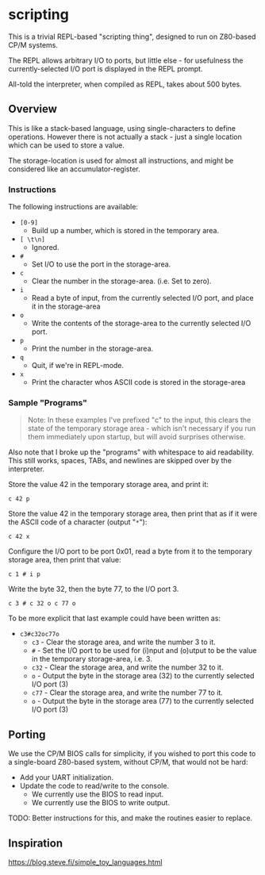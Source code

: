 # scripting

This is a trivial REPL-based "scripting thing", designed to run on Z80-based CP/M systems.

The REPL allows arbitrary I/O to ports, but little else - for usefulness the currently-selected I/O port is displayed in the REPL prompt.

All-told the interpreter, when compiled as REPL, takes about 500 bytes.



## Overview

This is like a stack-based language, using single-characters to define operations.  However there is not actually a stack - just a single location which can be used to store a value.

The storage-location is used for almost all instructions, and might be considered like an accumulator-register.


### Instructions

The following instructions are available:

* `[0-9]`
  * Build up a number, which is stored in the temporary area.
* `[ \t\n]`
  * Ignored.
* `#`
  * Set I/O to use the port in the storage-area.
* `c`
  * Clear the number in the storage-area.  (i.e. Set to zero).
* `i`
  * Read a byte of input, from the currently selected I/O port, and place it in the storage-area
* `o`
  * Write the contents of the storage-area to the currently selected I/O port.
* `p`
  * Print the number in the storage-area.
* `q`
  * Quit, if we're in REPL-mode.
* `x`
  * Print the character whos ASCII code is stored in the storage-area


### Sample "Programs"

> Note: In these examples I've prefixed "c" to the input, this clears the state of the temporary storage area - which isn't necessary if you run them immediately upon startup, but will avoid surprises otherwise.

Also note that I broke up the "programs" with whitespace to aid readability.  This still works, spaces, TABs, and newlines are skipped over by the interpreter.

Store the value 42 in the temporary storage area, and print it:

```
c 42 p
```

Store the value 42 in the temporary storage area, then print that as if it were the ASCII code of a character (output "`*`"):

```
c 42 x
```

Configure the I/O port to be port 0x01, read a byte from it to the temporary storage area, then print that value:

```
c 1 # i p
```

Write the byte 32, then the byte 77, to the I/O port 3.

```
c 3 # c 32 o c 77 o
```

To be more explicit that last example could have been written as:

* `c3#c32oc77o`
  * `c3` - Clear the storage area, and write the number 3 to it.
  * `#` - Set the I/O port to be used for (i)nput and (o)utput to be the value in the temporary storage-area, i.e. 3.
  * `c32` - Clear the storage area, and write the number 32 to it.
  * `o` - Output the byte in the storage area (32) to the currently selected I/O port (3)
  * `c77` - Clear the storage area, and write the number 77 to it.
  * `o` - Output the byte in the storage area (77) to the currently selected I/O port (3)



## Porting

We use the CP/M BIOS calls for simplicity, if you wished to port this code to a single-board Z80-based system, without CP/M, that would not be hard:

* Add your UART initialization.
* Update the code to read/write to the console.
  * We currently use the BIOS to read input.
  * We currently use the BIOS to write output.

TODO: Better instructions for this, and make the routines easier to replace.



## Inspiration

https://blog.steve.fi/simple_toy_languages.html

